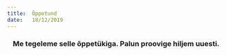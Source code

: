 ```yaml
---
title:  Õppetund
date:   18/12/2019
---
```


### <center>Me tegeleme selle õppetükiga. Palun proovige hiljem uuesti.</center>